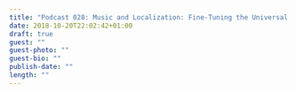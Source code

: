 ```yaml
---
title: "Podcast 028: Music and Localization: Fine-Tuning the Universal Language"
date: 2018-10-20T22:02:42+01:00
draft: true
guest: ""
guest-photo: ""
guest-bio: ""
publish-date: ""
length: ""
---
```

